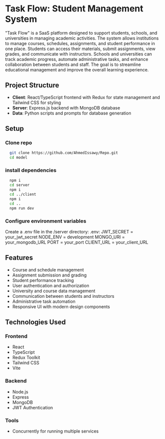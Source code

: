 # Task Flow: Student Management System

"Task Flow" is a SaaS platform designed to support students, schools, and universities in managing academic activities. The system allows institutions to manage courses, schedules, assignments, and student performance in one place. Students can access their materials, submit assignments, view grades, and communicate with instructors. Schools and universities can track academic progress, automate administrative tasks, and enhance collaboration between students and staff. The goal is to streamline educational management and improve the overall learning experience.

## Project Structure

- **Client**: React/TypeScript frontend with Redux for state management and Tailwind CSS for styling
- **Server**: Express.js backend with MongoDB database
- **Data**: Python scripts and prompts for database generation

## Setup

### Clone repo

```bash
  git clone https://github.com/AhmedIssawy/Repo.git
  cd model
```

### install dependencies

```bash
  npm i
  cd server
  npm i
  cd ../client
  npm i
  cd ..
  npm run dev
```

### Configure environment variables

Create a .env file in the /server directory:
.env:
JWT_SECRET = your_jwt_secret
NODE_ENV = development
MONGO_URI = your_mongodb_URL
PORT = your_port
CLIENT_URL = your_client_URL

## Features

- Course and schedule management
- Assignment submission and grading
- Student performance tracking
- User authentication and authorization
- University and course data management
- Communication between students and instructors
- Administrative task automation
- Responsive UI with modern design components

## Technologies Used

### Frontend

- React
- TypeScript
- Redux Toolkit
- Tailwind CSS
- Vite

### Backend

- Node.js
- Express
- MongoDB
- JWT Authentication

### Tools

- Concurrently for running multiple services

